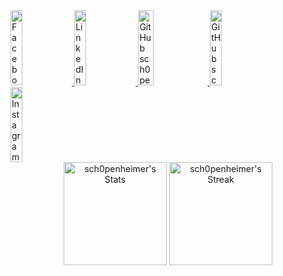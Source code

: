 <div>
    <a href="https://facebook.com/bidiouane.haitam">
        <img src="assets/facebook.svg" width="19.5%" height=120 alt="Facebook sch0penheimer">
    </a>
    <a href="https://www.linkedin.com/in/haitam-bidiouane/">
        <img src="assets/linkedin.svg" width="19.5%" height=120 alt="LinkedIn sch0penheimer">
    </a>
    <a href="https://github.com/sch0penheimer">
        <img src="assets/middleLogo.svg" width="22%" height=120 alt="GitHub sch0penheimer Too ;)">
    </a>
    <a href="https://github.com/sch0penheimer">
        <img src="assets/github.svg" width="19.5%" height=120 alt="GitHub sch0penheimer">
    </a>
    <a href="https://www.instagram.com/haitvmm/">
        <img src="assets/instagram.svg" width="19.5%" height=120 alt="Instagram sch0penheimer">
    </a>
</div>

<div align="center">
  <img src="https://github-readme-stats.vercel.app/api?username=sch0penheimer&theme=graywhite&show_icons=true&hide_border=false&count_private=true&bg_color=555555&title_color=FFFFFF&text_color=FFFFFF&icon_color=FFFFFF&border_color=dddddd" alt="sch0penheimer's Stats" height="165">
  <img src="https://github-readme-streak-stats.herokuapp.com/?user=sch0penheimer&theme=graywhite&hide_border=false&background=555555&stroke=FFFFFF&ring=FFFFFF&fire=FFFFFF&currStreakNum=FFFFFF&sideNums=FFFFFF&currStreakLabel=FFFFFF&sideLabels=FFFFFF&dates=FFFFFF&border=dddddd" alt="sch0penheimer's Streak" height="165">
</div>

